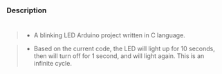 ### Description
#
> - A blinking LED Arduino project written in C language.

> - Based on the current code, the LED will light up for 10
    seconds, then will turn off for 1 second, and will light
    again. This is an infinite cycle.
